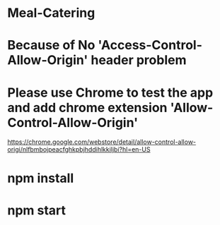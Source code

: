 # Meal-Catering

# Because of No 'Access-Control-Allow-Origin' header problem 

# Please use Chrome to test the app and add chrome extension 'Allow-Control-Allow-Origin'
https://chrome.google.com/webstore/detail/allow-control-allow-origi/nlfbmbojpeacfghkpbjhddihlkkiljbi?hl=en-US

# npm install 
# npm start